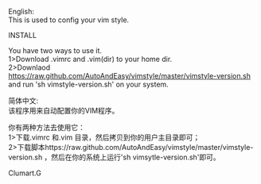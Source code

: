 English:  
This is used to config your vim style.  

INSTALL  

You have two ways to use it.  
1>Download .vimrc and .vim(dir) to your home dir.  
2>Downlaod https://raw.github.com/AutoAndEasy/vimstyle/master/vimstyle-version.sh and run 'sh vimstyle-version.sh' on your system.  

简体中文:  
该程序用来自动配置你的VIM程序。  

你有两种方法去使用它：  
1>下载.vimrc 和.vim 目录，然后拷贝到你的用户主目录即可；  
2>下载脚本https://raw.github.com/AutoAndEasy/vimstyle/master/vimstyle-version.sh ，然后在你的系统上运行'sh vimsytle-version.sh'即可。  

Clumart.G
